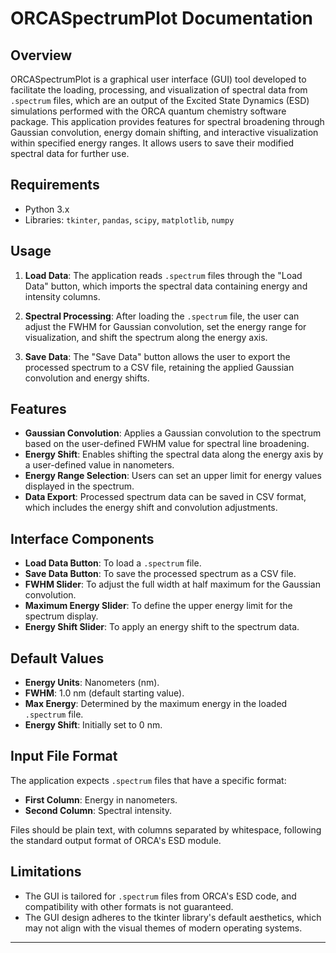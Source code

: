 # ORCASpectrumPlot Documentation

## Overview

ORCASpectrumPlot is a graphical user interface (GUI) tool developed to facilitate the loading, processing, and visualization of spectral data from `.spectrum` files, which are an output of the Excited State Dynamics (ESD) simulations performed with the ORCA quantum chemistry software package. This application provides features for spectral broadening through Gaussian convolution, energy domain shifting, and interactive visualization within specified energy ranges. It allows users to save their modified spectral data for further use.

## Requirements

- Python 3.x
- Libraries: `tkinter`, `pandas`, `scipy`, `matplotlib`, `numpy`

## Usage

1. **Load Data**: The application reads `.spectrum` files through the "Load Data" button, which imports the spectral data containing energy and intensity columns.

2. **Spectral Processing**: After loading the `.spectrum` file, the user can adjust the FWHM for Gaussian convolution, set the energy range for visualization, and shift the spectrum along the energy axis.

3. **Save Data**: The "Save Data" button allows the user to export the processed spectrum to a CSV file, retaining the applied Gaussian convolution and energy shifts.

## Features

- **Gaussian Convolution**: Applies a Gaussian convolution to the spectrum based on the user-defined FWHM value for spectral line broadening.
- **Energy Shift**: Enables shifting the spectral data along the energy axis by a user-defined value in nanometers.
- **Energy Range Selection**: Users can set an upper limit for energy values displayed in the spectrum.
- **Data Export**: Processed spectrum data can be saved in CSV format, which includes the energy shift and convolution adjustments.

## Interface Components

- **Load Data Button**: To load a `.spectrum` file.
- **Save Data Button**: To save the processed spectrum as a CSV file.
- **FWHM Slider**: To adjust the full width at half maximum for the Gaussian convolution.
- **Maximum Energy Slider**: To define the upper energy limit for the spectrum display.
- **Energy Shift Slider**: To apply an energy shift to the spectrum data.

## Default Values

- **Energy Units**: Nanometers (nm).
- **FWHM**: 1.0 nm (default starting value).
- **Max Energy**: Determined by the maximum energy in the loaded `.spectrum` file.
- **Energy Shift**: Initially set to 0 nm.

## Input File Format

The application expects `.spectrum` files that have a specific format:
- **First Column**: Energy in nanometers.
- **Second Column**: Spectral intensity.

Files should be plain text, with columns separated by whitespace, following the standard output format of ORCA's ESD module.

## Limitations

- The GUI is tailored for `.spectrum` files from ORCA's ESD code, and compatibility with other formats is not guaranteed.
- The GUI design adheres to the tkinter library's default aesthetics, which may not align with the visual themes of modern operating systems.

---

